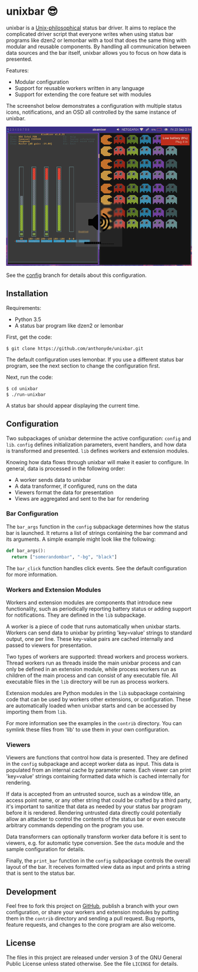 unixbar :sunglasses:
=======

unixbar is a [Unix-philosophical][1] status bar driver.  It aims to replace
the complicated driver script that everyone writes when using status bar
programs like dzen2 or lemonbar with a tool that does the same thing with
modular and reusable components.  By handling all communication between data
sources and the bar itself, unixbar allows you to focus on how data is
presented.

Features:

 * Modular configuration
 * Support for reusable workers written in any language
 * Support for extending the core feature set with modules

The screenshot below demonstrates a configuration with multiple status icons,
notifications, and an OSD all controlled by the same instance of unixbar.

![A sample bar with multiple status icons, notifications, and OSD][2]

See the [config][3] branch for details about this configuration.

[1]: http://www.catb.org/esr/writings/taoup/html/ch01s06.html
[2]: sample.png?raw=true "Sample screenshot (config branch)"
[3]: https://github.com/anthonyde/unixbar/tree/config

Installation
------------

Requirements:

 * Python 3.5
 * A status bar program like dzen2 or lemonbar

First, get the code:

    $ git clone https://github.com/anthonyde/unixbar.git

The default configuration uses lemonbar.  If you use a different status bar
program, see the next section to change the configuration first.

Next, run the code:

    $ cd unixbar
    $ ./run-unixbar

A status bar should appear displaying the current time.

Configuration
-------------

Two subpackages of unixbar determine the active configuration: `config` and
`lib`.  `config` defines initialization parameters, event handlers, and how
data is transformed and presented.  `lib` defines workers and extension
modules.

Knowing how data flows through unixbar will make it easier to configure.  In
general, data is processed in the following order:

 * A worker sends data to unixbar
 * A data transformer, if configured, runs on the data
 * Viewers format the data for presentation
 * Views are aggregated and sent to the bar for rendering

### Bar Configuration

The `bar_args` function in the `config` subpackage determines how the status
bar is launched.  It returns a list of strings containing the bar command and
its arguments.  A simple example might look like the following:

```python
def bar_args():
  return ["somerandombar", "-bg", "black"]
```

The `bar_click` function handles click events.  See the default configuration
for more information.

### Workers and Extension Modules

Workers and extension modules are components that introduce new functionality,
such as periodically reporting battery status or adding support for
notifications.  They are defined in the `lib` subpackage.

A worker is a piece of code that runs automatically when unixbar starts.
Workers can send data to unixbar by printing 'key=value' strings to standard
output, one per line.  These key-value pairs are cached internally and passed
to viewers for presentation.

Two types of workers are supported: thread workers and process workers.
Thread workers run as threads inside the main unixbar process and can only be
defined in an extension module, while process workers run as children of the
main process and can consist of any executable file.  All executable files in
the `lib` directory will be run as process workers.

Extension modules are Python modules in the `lib` subpackage containing code
that can be used by workers other extensions, or configuration.  These are
automatically loaded when unixbar starts and can be accessed by importing them
from `lib`.

For more information see the examples in the `contrib` directory.  You can
symlink these files from 'lib' to use them in your own configuration.

### Viewers

Viewers are functions that control how data is presented.  They are defined in
the `config` subpackage and accept worker data as input.  This data is
populated from an internal cache by parameter name.  Each viewer can print
'key=value' strings containing formatted data which is cached internally for
rendering.

If data is accepted from an untrusted source, such as a window title, an
access point name, or any other string that could be crafted by a third party,
it's important to sanitize that data as needed by your status bar program
before it is rendered.  Rendering untrusted data directly could potentially
allow an attacker to control the contents of the status bar or even execute
arbitrary commands depending on the program you use.

Data transformers can optionally transform worker data before it is sent to
viewers, e.g. for automatic type conversion.  See the `data` module and the
sample configuration for details.

Finally, the `print_bar` function in the `config` subpackage controls the
overall layout of the bar.  It receives formatted view data as input and
prints a string that is sent to the status bar.

Development
-----------

Feel free to fork this project on [GitHub][4], publish a branch with your own
configuration, or share your workers and extension modules by putting them in
the `contrib` directory and sending a pull request.  Bug reports, feature
requests, and changes to the core program are also welcome.

[4]: https://github.com/anthonyde/unixbar

License
-------

The files in this project are released under version 3 of the GNU General
Public License unless stated otherwise.  See the file `LICENSE` for details.
